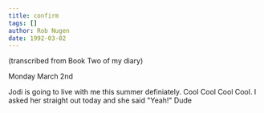 ```yaml
---
title: confirm
tags: []
author: Rob Nugen
date: 1992-03-02
---
```


<p class=note>(transcribed from Book Two of my diary)</p>

<p class=date>Monday March 2nd</p>

<p>Jodi is going to live with me this summer definiately.  Cool Cool
Cool Cool.  I asked her straight out today and she said "Yeah!"  Dude
